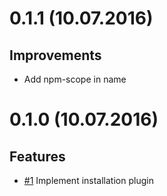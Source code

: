 # 0.1.1 (10.07.2016)

## Improvements
* Add npm-scope in name

# 0.1.0 (10.07.2016)

## Features
* [#1](https://github.com/clin-player/plugin-manager/issues/1)
Implement installation plugin
